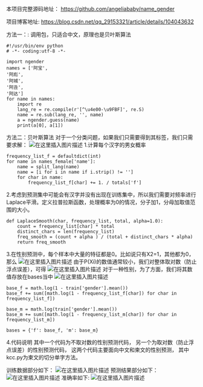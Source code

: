 本项目完整源码地址：
https://github.com/angeliababy/name_gender

项目博客地址:
https://blog.csdn.net/qq_29153321/article/details/104043632

方法一：:
调用包，只适合中文，原理也是贝叶斯算法
```
#!/usr/bin/env python
# -*- coding:utf-8 -*-

import ngender
names = ['阿宝',
'阿彪',
'阿城',
'阿丑',
'阿达']
for name in names:
    import re
    lang_re = re.compile(r'[^\u4e00-\u9FBF]', re.S)
    name = re.sub(lang_re, '', name)
    a = ngender.guess(name)
    print(a[0], a[1])
```
方法二：贝叶斯算法
对于一个分类问题，如果我们只需要得到其标签，我们只需要求解：
![在这里插入图片描述](https://img-blog.csdnimg.cn/20200120141126717.png)
1.计算每个汉字的男女概率
```
frequency_list_f = defaultdict(int)
for name in names_female['name']:
    name = split_lang(name)
    name = [i for i in name if i.strip() != '']
    for char in name:
        frequency_list_f[char] += 1. / totals['f']
```

2.考虑到预测集中可能会有汉字并没有出现在训练集中，所以我们需要对频率进行Laplace平滑。定义拉普拉斯函数，处理概率为0的情况，分子加1，分母加取值范围的大小。
```
def LaplaceSmooth(char, frequency_list, total, alpha=1.0):
    count = frequency_list[char] * total
    distinct_chars = len(frequency_list)
    freq_smooth = (count + alpha ) / (total + distinct_chars * alpha)
    return freq_smooth
```
3.在性别预测中，每个样本中大量的特征都是0。比如说只有X2=1，其他都为0，那么
![在这里插入图片描述](https://img-blog.csdnimg.cn/20200120144202921.png)
由于P(Xi)的数值通常较小，我们对整体取对数（防止浮点误差），可得
![在这里插入图片描述](https://img-blog.csdnimg.cn/20200120143822122.png)
对于一种性别，为了方面，我们将其数值存放在bases当中
![在这里插入图片描述](https://img-blog.csdnimg.cn/20200120144616401.png)
```
base_f = math.log(1 - train['gender'].mean())
base_f += sum([math.log(1 - frequency_list_f[char]) for char in frequency_list_f])
 
base_m = math.log(train['gender'].mean())
base_m += sum([math.log(1 - frequency_list_m[char]) for char in frequency_list_m])
 
bases = {'f': base_f, 'm': base_m}
```
4.代码说明
其中一个代码为不取对数的性别预测代码，
另一个为取对数（防止浮点误差）的性别预测代码，
这两个代码主要面向中文和柬文的性别预测，
其中kcc.py为柬文的切分单字方法。

训练数据部分如下：
![在这里插入图片描述](https://img-blog.csdnimg.cn/20200224163914550.png)
预测结果部分如下：
![在这里插入图片描述](https://img-blog.csdnimg.cn/20200224163958101.png)
准确率如下:
![在这里插入图片描述](https://img-blog.csdnimg.cn/20200224165354481.png)